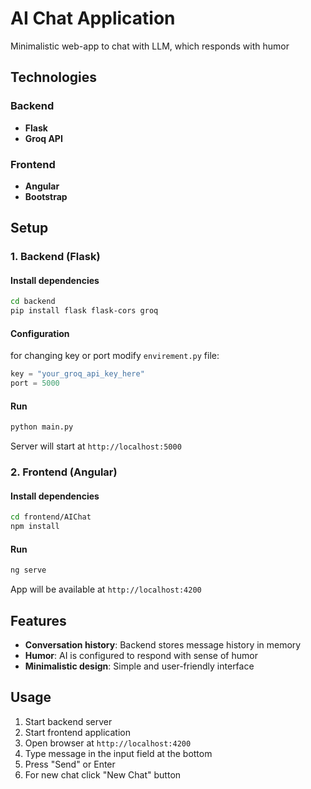 # AI Chat Application

Minimalistic web-app to chat with LLM, which responds with humor

## Technologies

### Backend
- **Flask**
- **Groq API**

### Frontend
- **Angular**
- **Bootstrap**

## Setup

### 1. Backend (Flask)

#### Install dependencies
```bash
cd backend
pip install flask flask-cors groq
```

#### Configuration
for changing key or port modify `envirement.py` file:
```python
key = "your_groq_api_key_here"
port = 5000
```

#### Run
```bash
python main.py
```

Server will start at `http://localhost:5000`

### 2. Frontend (Angular)

#### Install dependencies
```bash
cd frontend/AIChat
npm install
```

#### Run
```bash
ng serve
```

App will be available at `http://localhost:4200`

## Features

- **Conversation history**: Backend stores message history in memory
- **Humor**: AI is configured to respond with sense of humor
- **Minimalistic design**: Simple and user-friendly interface

## Usage

1. Start backend server
2. Start frontend application
3. Open browser at `http://localhost:4200`
4. Type message in the input field at the bottom
5. Press "Send" or Enter
6. For new chat click "New Chat" button

